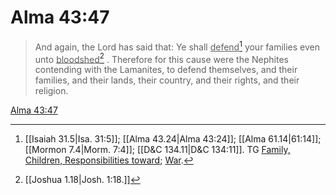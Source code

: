 # Alma 43:47

> And again, the Lord has said that: Ye shall <u>defend</u>[^a] your families even unto <u>bloodshed</u>[^b] . Therefore for this cause were the Nephites contending with the Lamanites, to defend themselves, and their families, and their lands, their country, and their rights, and their religion.

[Alma 43:47](https://www.churchofjesuschrist.org/study/scriptures/bofm/alma/43?lang=eng&id=p47#p47)


[^a]: [[Isaiah 31.5|Isa. 31:5]]; [[Alma 43.24|Alma 43:24]]; [[Alma 61.14|61:14]]; [[Mormon 7.4|Morm. 7:4]]; [[D&C 134.11|D&C 134:11]]. TG [Family, Children, Responsibilities toward](https://www.churchofjesuschrist.org/study/scriptures/tg/family-children-responsibilities-toward?lang=eng); [War](https://www.churchofjesuschrist.org/study/scriptures/tg/war?lang=eng).
[^b]: [[Joshua 1.18|Josh. 1:18.]]
